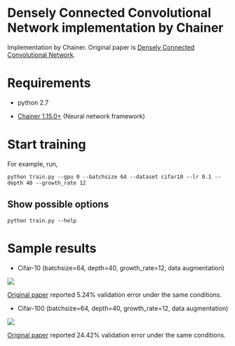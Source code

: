 Densely Connected Convolutional Network implementation by Chainer
========

Implementation by Chainer. Original paper is [Densely Connected Convolutional Network](https://arxiv.org/abs/1608.06993).

# Requirements

- python 2.7

- [Chainer 1.15.0+](https://github.com/pfnet/chainer) (Neural network framework)

# Start training
For example, run,

```
python train.py --gpu 0 --batchsize 64 --dataset cifar10 --lr 0.1 --depth 40 --growth_rate 12
```

## Show possible options
```
python train.py --help
```


# Sample results

- Cifar-10 (batchsize=64, depth=40, growth_rate=12, data augmentation)

![](https://raw.githubusercontent.com/yasunorikudo/chainer-DenseNet/images/cifar10.png)

[Original paper](https://arxiv.org/abs/1608.06993) reported 5.24% validation error under the same conditions.

- Cifar-100 (batchsize=64, depth=40, growth_rate=12, data augmentation)

![](https://raw.githubusercontent.com/yasunorikudo/chainer-DenseNet/images/cifar100.png)

[Original paper](https://arxiv.org/abs/1608.06993) reported 24.42% validation error under the same conditions.
